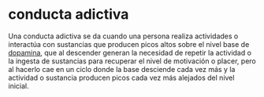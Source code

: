 # conducta adictiva

Una conducta adictiva se da cuando una persona realiza actividades o interactúa con sustancias que producen picos altos sobre el nivel base de [dopamina](dopamina.md), que al descender generan la necesidad de repetir la actividad o la ingesta de sustancias para recuperar el nivel de motivación o placer, pero al hacerlo cae en un ciclo donde la base desciende cada vez más y la actividad o sustancia producen picos cada vez más alejados del nivel inicial.

